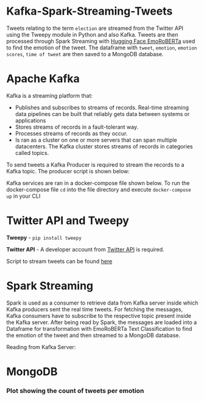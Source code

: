 # Kafka-Spark-Streaming-Tweets

Tweets relating to the term ``election`` are streamed from the Twitter API using the Tweepy module in Python and also Kafka. Tweets are then processed through Spark Streaming with [Hugging Face EmoRoBERTa](https://huggingface.co/arpanghoshal/EmoRoBERTa?text=I+like+you.+I+love+you) used to find the emotion of the tweet. The dataframe with ``tweet``, ``emotion``, ``emotion scores``, ``time of tweet`` are then saved to a MongoDB database. 

# Apache Kafka

Kafka is a streaming platform that:

- Publishes and subscribes to streams of records. Real-time streaming data pipelines can be built that reliably gets data between systems or applications
- Stores streams of records in a fault-tolerant way.
- Processes streams of records as they occur.
- Is ran as a cluster on one or more servers that can span multiple datacenters. The Kafka cluster stores streams of records in categories called topics. 

To send tweets a Kafka Producer is required to stream the records to a Kafka topic. The producer script is shown below:

Kafka services are ran in a docker-compose file shown below. To run the docker-compose file ``cd`` into the file directory and execute ``docker-compose up`` in your CLI

# Twitter API and Tweepy

**Tweepy** - ``pip install tweepy``

**Twitter API** - A developer account from [Twitter API](https://developer.twitter.com/en/docs/twitter-api) is required. 


Script to stream tweets can be found [here]()

# Spark Streaming

Spark is used as a consumer to retrieve data from Kafka server inside which Kafka producers sent the real time tweets. For fetching the messages, Kafka consumers have to subscribe to the respective topic present inside the Kafka server. After being read by Spark, the messages are loaded into a Dataframe for transformation with EmoRoBERTa Text Classification to find the emotion of the tweet and then streamed to a MongoDB database.

Reading from Kafka Server:



# MongoDB

### Plot showing the count of tweets per emotion

